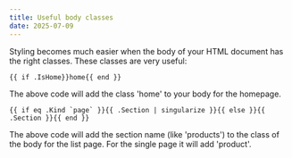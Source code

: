 ```yaml
---
title: Useful body classes
date: 2025-07-09
---
```


Styling becomes much easier when the body of your HTML document has the right classes. These classes are very useful:

```
{{ if .IsHome}}home{{ end }}
```

The above code will add the class 'home' to your body for the homepage.

```
{{ if eq .Kind `page` }}{{ .Section | singularize }}{{ else }}{{ .Section }}{{ end }}
```

The above code will add the section name (like 'products') to the class of the body for the list page. For the single page it will add 'product'.